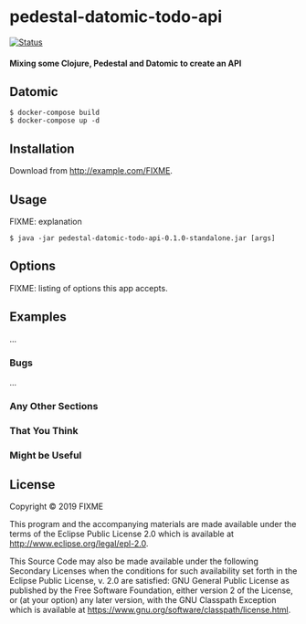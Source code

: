 # pedestal-datomic-todo-api
[![Status][badge-status]][badge-status]
#### Mixing some Clojure, Pedestal and Datomic to create an API

## Datomic

    $ docker-compose build
    $ docker-compose up -d

## Installation

Download from http://example.com/FIXME.

## Usage

FIXME: explanation

    $ java -jar pedestal-datomic-todo-api-0.1.0-standalone.jar [args]

## Options

FIXME: listing of options this app accepts.

## Examples

...

### Bugs

...

### Any Other Sections
### That You Think
### Might be Useful

## License

Copyright © 2019 FIXME

This program and the accompanying materials are made available under the
terms of the Eclipse Public License 2.0 which is available at
http://www.eclipse.org/legal/epl-2.0.

This Source Code may also be made available under the following Secondary
Licenses when the conditions for such availability set forth in the Eclipse
Public License, v. 2.0 are satisfied: GNU General Public License as published by
the Free Software Foundation, either version 2 of the License, or (at your
option) any later version, with the GNU Classpath Exception which is available
at https://www.gnu.org/software/classpath/license.html.

[badge-status]: https://img.shields.io/badge/status-work%20in%20progress-lightgrey.svg
